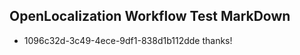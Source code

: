 ## OpenLocalization Workflow Test MarkDown
* 1096c32d-3c49-4ece-9df1-838d1b112dde thanks!

<!--HONumber=Jul16_HO5-->


